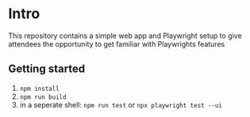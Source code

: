 # Intro

This repository contains a simple web app and Playwright setup to give attendees the opportunity to get familiar with Playwrights features

## Getting started

1. `npm install`
2. `npm run build`
3. in a seperate shell: `npm run test` or `npx playwright test --ui`
